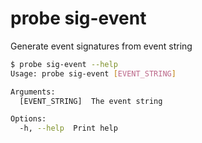 # probe sig-event

Generate event signatures from event string

```bash
$ probe sig-event --help
Usage: probe sig-event [EVENT_STRING]

Arguments:
  [EVENT_STRING]  The event string

Options:
  -h, --help  Print help
```
